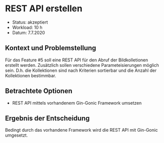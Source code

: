 # REST API erstellen

* Status: akzeptiert
* Workload: 10 h
* Datum: 7.7.2020

## Kontext und Problemstellung

Für das Feature #5 soll eine REST API für den Abruf der Bildkolletionen erstellt werden. Zusätzlich sollen verschiedene Parameteisierungen möglich sein. D.h. die Kollektionen sind nach Kriterien sortierbar und die Anzahl der Kollektionen bestimmbar.

## Betrachtete Optionen

* REST API mittels vorhandenem Gin-Gonic Framework umsetzen

## Ergebnis der Entscheidung

Bedingt durch das vorhandene Framework wird die REST API mit Gin-Gonic umgesetzt.